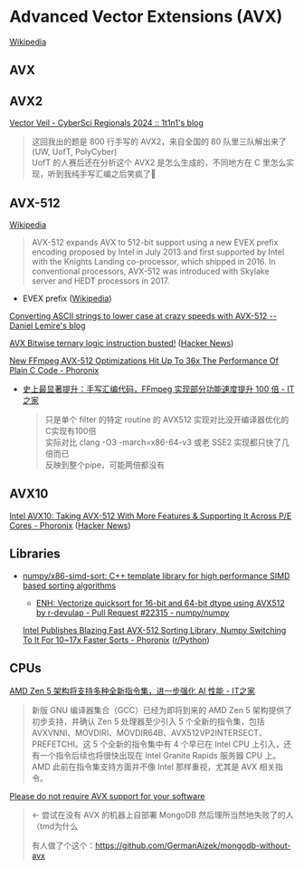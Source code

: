 # Advanced Vector Extensions (AVX)
[Wikipedia](https://en.wikipedia.org/wiki/Advanced_Vector_Extensions)

## AVX

## AVX2

[Vector Veil - CyberSci Regionals 2024 :: 1t1n1's blog](https://1t1n1.github.io/writeups/vector_veil/)
> 这回我出的题是 800 行手写的 AVX2，来自全国的 80 队里三队解出来了 (UW, UofT, PolyCyber)  
> UofT 的人赛后还在分析这个 AVX2 是怎么生成的，不同地方在 C 里怎么实现，听到我纯手写汇编之后笑疯了🤣

## AVX-512
[Wikipedia](https://en.wikipedia.org/wiki/AVX-512)

> AVX-512 expands AVX to 512-bit support using a new EVEX prefix encoding proposed by Intel in July 2013 and first supported by Intel with the Knights Landing co-processor, which shipped in 2016. In conventional processors, AVX-512 was introduced with Skylake server and HEDT processors in 2017.

- EVEX prefix ([Wikipedia](https://en.wikipedia.org/wiki/EVEX_prefix))

[Converting ASCII strings to lower case at crazy speeds with AVX-512 -- Daniel Lemire's blog](https://lemire.me/blog/2024/08/03/converting-ascii-strings-to-lower-case-at-crazy-speeds-with-avx-512/)

[AVX Bitwise ternary logic instruction busted!](https://arnaud-carre.github.io/2024-10-06-vpternlogd/) ([Hacker News](https://news.ycombinator.com/item?id=41759112))

[New FFmpeg AVX-512 Optimizations Hit Up To 36x The Performance Of Plain C Code - Phoronix](https://www.phoronix.com/news/FFmpeg-July-2025-AVX-512)
- [史上最显著提升：手写汇编代码，FFmpeg 实现部分功能速度提升 100 倍 - IT之家](https://www.ithome.com/0/868/959.htm)

  > 只是单个 filter 的特定 routine 的 AVX512 实现对比没开编译器优化的C实现有100倍  
  > 实际对比 clang -O3 -march=x86-64-v3 或老 SSE2 实现都只快了几倍而已  
  > 反映到整个pipe，可能两倍都没有

## AVX10
[Intel AVX10: Taking AVX-512 With More Features & Supporting It Across P/E Cores - Phoronix](https://www.phoronix.com/news/Intel-AVX10) ([Hacker News](https://news.ycombinator.com/item?id=36854030))

## Libraries
- [numpy/x86-simd-sort: C++ template library for high performance SIMD based sorting algorithms](https://github.com/numpy/x86-simd-sort)
  - [ENH: Vectorize quicksort for 16-bit and 64-bit dtype using AVX512 by r-devulap - Pull Request #22315 - numpy/numpy](https://github.com/numpy/numpy/pull/22315/)

  [Intel Publishes Blazing Fast AVX-512 Sorting Library, Numpy Switching To It For 10~17x Faster Sorts - Phoronix](https://www.phoronix.com/news/Intel-AVX-512-Quicksort-Numpy) ([r/Python](https://www.reddit.com/r/Python/comments/113cb77/intel_publishes_blazing_fast_avx512_sorting/))

## CPUs
[AMD Zen 5 架构将支持多种全新指令集，进一步强化 AI 性能 - IT之家](https://www.ithome.com/0/750/041.htm)
> 新版 GNU 编译器集合（GCC）已经为即将到来的 AMD Zen 5 架构提供了初步支持，并确认 Zen 5 处理器至少引入 5 个全新的指令集，包括 AVXVNNI、MOVDIRI、MOVDIR64B、AVX512VP2INTERSECT、PREFETCHI。这 5 个全新的指令集中有 4 个早已在 Intel CPU 上引入，还有一个指令后续也将很快出现在 Intel Granite Rapids 服务器 CPU 上。AMD 此前在指令集支持方面并不像 Intel 那样重视，尤其是 AVX 相关指令。

[Please do not require AVX support for your software](https://pavel.network/please-do-not-require-avx-for-your-software/)
> <- 尝试在没有 AVX 的机器上自部署 MongoDB 然后理所当然地失败了的人（tmd为什么
> 
> 有人做了个这个：https://github.com/GermanAizek/mongodb-without-avx
